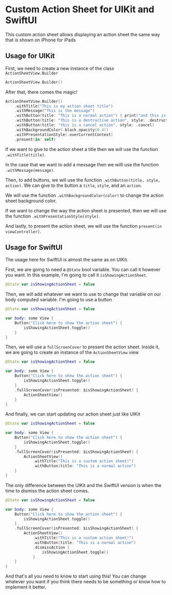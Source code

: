 # Custom Action Sheet for UIKit and SwiftUI

This custom action sheet allows displaying an action sheet the same way that is shown on iPhone for iPads

## Usage for UIKit

First, we need to create a new instance of the class `ActionSheetView.Builder`

```swift
ActionSheetView.Builder()
```

After that, there comes the magic!

```swift
ActionSheetView.Builder()
    .withTitle("This is my action sheet title")
    .withMessage("This is the message")
    .withButton(title: "This is a normal action") { print("and this is the action of the button") }
    .withButton(title: "This is a destructive action", style: .destructive)
    .withButton(title: "this is a cancel action", style: .cancel)
    .withBackgroundColor(.black.opacity(0.4))
    .withPresentationStyle(.overCurrentContext)
    .present(in: self)
```

If we want to give to the action sheet a title then we will use the function `.withTitle(title)`.

In the case that we want to add a message then we willl use the function `.withMessage(message)`.

Then, to add buttons, we will use the function `.withButton(title, style, action)`. We can give to the button a `title`, `style`, and an `action`.

We will use the function `.withBackgroundColor(color)` to change the action sheet background color.

If we want to change the way the action sheet is presented, then we will use the function `.withPresentationStyle(style)`.

And lastly, to present the action sheet, we will use the function `present(in viewController)`.

## Usage for SwiftUI

The usage here for SwiftUI is almost the same as on UIKit. 

First, we are going to need a `@State` bool variable. You can call it however you want. In this example, I'm going to call it `isShowingActionSheet`.

```swift
@State var isShowingActionSheet = false
```

Then, we will add whatever we want to use to change that variable on our body computed variable. I'm going to use a button

```swift
@State var isShowingActionSheet = false

var body: some View {
    Button("Click here to show the action sheet") {
        isShowingActionSheet.toggle()
    }
}
```

Then, we will use a `fullScreenCover` to present the action sheet. Inside it, we are going to create an instance of the `ActionSheetView` view

```swift
@State var isShowingActionSheet = false

var body: some View {
    Button("Click here to show the action sheet") {
        isShowingActionSheet.toggle()
    }
    .fullScreenCover(isPresented: $isShowingActionSheet) {
        ActionSheetView()
    }
}
```

And finally, we can start updating our action sheet just like UIKit

```swift
@State var isShowingActionSheet = false

var body: some View {
    Button("Click here to show the action sheet") {
        isShowingActionSheet.toggle()
    }
    .fullScreenCover(isPresented: $isShowingActionSheet) {
        ActionSheetView()
            .withTitle("This is a custom action sheet!")
            .withButton(title: "This is a normal action")
    }
}
```

The only difference between the UIKit and the SwiftUI version is when the time to dismiss the action sheet comes.

```swift
@State var isShowingActionSheet = false

var body: some View {
    Button("Click here to show the action sheet") {
        isShowingActionSheet.toggle()
    }
    .fullScreenCover(isPresented: $isShowingActionSheet) {
        ActionSheetView()
            .withTitle("This is a custom action sheet!")
            .withButton(title: "This is a normal action")
            .dismissAction {
                isShowingActionSheet.toggle()
            }
    }
}
```

And that's all you need to know to start using this! You can change whatever you want if you think there needs to be something or know how to implement it better.
